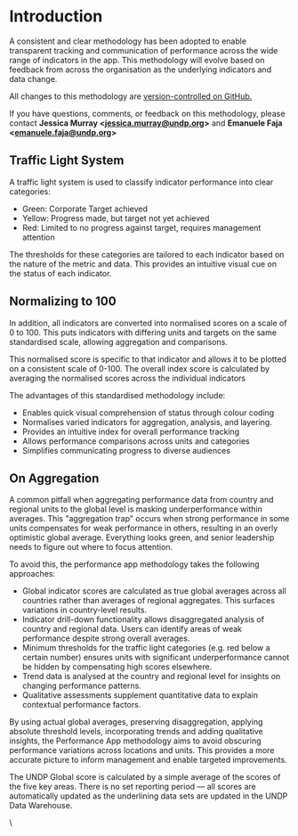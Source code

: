 # Introduction

A consistent and clear methodology has been adopted to enable transparent tracking and communication of performance across the wide range of indicators in the app. This methodology will evolve based on feedback from across the organisation as the underlying indicators and data change.&#x20;

All changes to this methodology are [version-controlled on GitHub.](https://github.com/undp/performance-app-methodology)

If you have questions, comments, or feedback on this methodology, please contact **Jessica Murray \<jessica.murray@undp.org>** and **Emanuele Faja \<emanuele.faja@undp.org>**

## **Traffic Light System**

A traffic light system is used to classify indicator performance into clear categories:

* Green: Corporate Target achieved
* Yellow: Progress made, but target not yet achieved
* Red: Limited to no progress against target, requires management attention

The thresholds for these categories are tailored to each indicator based on the nature of the metric and data. This provides an intuitive visual cue on the status of each indicator.

## **Normalizing to 100**&#x20;

In addition, all indicators are converted into normalised scores on a scale of 0 to 100. This puts indicators with differing units and targets on the same standardised scale, allowing aggregation and comparisons.

This normalised score is specific to that indicator and allows it to be plotted on a consistent scale of 0-100. The overall index score is calculated by averaging the normalised scores across the individual indicators

The advantages of this standardised methodology include:

* Enables quick visual comprehension of status through colour coding
* Normalises varied indicators for aggregation, analysis, and layering.&#x20;
* Provides an intuitive index for overall performance tracking
* Allows performance comparisons across units and categories
* Simplifies communicating progress to diverse audiences

## On Aggregation

A common pitfall when aggregating performance data from country and regional units to the global level is masking underperformance within averages. This "aggregation trap" occurs when strong performance in some units compensates for weak performance in others, resulting in an overly optimistic global average. Everything looks green, and senior leadership needs to figure out where to focus attention.&#x20;

To avoid this, the performance app methodology takes the following approaches:

* Global indicator scores are calculated as true global averages across all countries rather than averages of regional aggregates. This surfaces variations in country-level results.
* Indicator drill-down functionality allows disaggregated analysis of country and regional data. Users can identify areas of weak performance despite strong overall averages.
* Minimum thresholds for the traffic light categories (e.g. red below a certain number) ensures units with significant underperformance cannot be hidden by compensating high scores elsewhere.
* Trend data is analysed at the country and regional level for insights on changing performance patterns.
* Qualitative assessments supplement quantitative data to explain contextual performance factors.

By using actual global averages, preserving disaggregation, applying absolute threshold levels, incorporating trends and adding qualitative insights, the Performance App methodology aims to avoid obscuring performance variations across locations and units. This provides a more accurate picture to inform management and enable targeted improvements.

The UNDP Global score is calculated by a simple average of the scores of the five key areas. There is no set reporting period — all scores are automatically updated as the underlining data sets are updated in the UNDP Data Warehouse.

\
